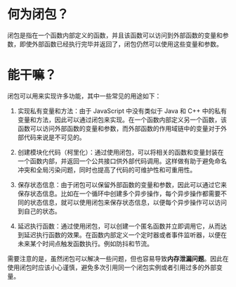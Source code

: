 # 何为闭包？
闭包是指在一个函数内部定义的函数，并且该函数可以访问到外部函数的变量和参数，即使外部函数已经执行完毕并返回了，闭包仍然可以使用这些变量和参数。

# 能干嘛？
闭包可以用来实现许多功能，其中一些常见的用途如下：

1. 实现私有变量和方法：由于 JavaScript 中没有类似于 Java 和 C++ 中的私有变量和方法，因此可以通过闭包来实现。在一个函数内部定义另一个函数，该函数可以访问外部函数的变量和参数，而外部函数的作用域链中的变量对于外部代码来说是不可见的。

2. 创建模块化代码（柯里化）：通过使用闭包，可以将相关的函数和变量封装在一个函数内部，并返回一个公共接口供外部代码调用。这样做有助于避免命名冲突和全局污染问题，同时也提高了代码的可维护性和可重用性。

3. 保存状态信息：由于闭包可以保留外部函数的变量和参数，因此可以通过它来保存状态信息。比如在一个循环中创建多个异步操作，每个异步操作都需要不同的状态信息，就可以使用闭包来保存状态信息，以便每个异步操作可以访问到自己的状态。

4. 延迟执行函数：通过使用闭包，可以创建一个匿名函数并立即调用它，从而达到延迟执行函数的效果。在函数内部定义一个定时器或者事件监听器，以便在未来某个时间点触发函数执行。例如防抖和节流。

需要注意的是，虽然闭包可以解决一些问题，但也容易导致**内存泄漏问题**。因此在使用闭包时应该小心谨慎，避免多次引用同一个闭包实例或者引用过多的外部变量。